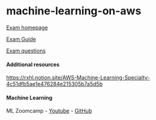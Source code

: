 # machine-learning-on-aws

[Exam homepage](https://aws.amazon.com/certification/certified-machine-learning-specialty/)

[Exam Guide](https://d1.awsstatic.com/training-and-certification/docs-ml/AWS-Certified-Machine-Learning-Specialty_Exam-Guide.pdf)

[Exam questions](https://d1.awsstatic.com/training-and-certification/docs-ml/AWS-Certified-Machine-Learning-Specialty_Sample-Questions.pdf)



#### Additional resources

https://rxhl.notion.site/AWS-Machine-Learning-Specialty-4c51dfb5ae1e476284e215305b7a5d5b

#### Machine Learning 

ML Zoomcamp - [Youtube](https://github.com/alexeygrigorev/mlbookcamp-code/tree/master) - [GitHub](https://github.com/alexeygrigorev/mlbookcamp-code/tree/master)
